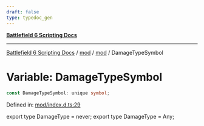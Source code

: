 ```yaml
---
draft: false
type: typedoc_gen
---
```


[**Battlefield 6 Scripting Docs**](../../../_index.md)

***

[Battlefield 6 Scripting Docs](../../../_index.md) / [mod](../../_index.md) / [mod](../_index.md) / DamageTypeSymbol

# Variable: DamageTypeSymbol

```ts
const DamageTypeSymbol: unique symbol;
```

Defined in: [mod/index.d.ts:29](https://github.com/battlefield-portal-community/portal-docs/blob/6d87e21c5922a3efb03c634dbe98e5fe6e797672/generators/santiago/mod/index.d.ts#L29)

export type DamageType = never;
export type DamageType = Any;
